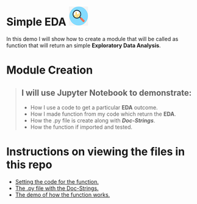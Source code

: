 # Simple EDA ![eda](/Photo/eda_pnh.png)
In this demo I will show  how to create a module that will be called as function that will return an simple **Exploratory Data Analysis**.

# Module Creation 
> ## I will use Jupyter Notebook to demonstrate:
> * How I use a code to get a particular **EDA** outcome. 
> * How I made function from my code which return the **EDA**.
> * How the .py file is create along with ***Doc-Strings***.
> * How the function if imported and tested. 

# Instructions on viewing the files in this repo
* [Setting the code for the function.](https://github.com/Kadeen121/Simple-EDA/blob/main/EDA_Modue_SetUp.ipynb) 
* [The .py file with the Doc-Strings.](https://github.com/Kadeen121/Simple-EDA/blob/main/eda_mod.py) 
* [The demo of how the function works.](https://github.com/Kadeen121/Simple-EDA/blob/main/EDADEMO.ipynb) 

